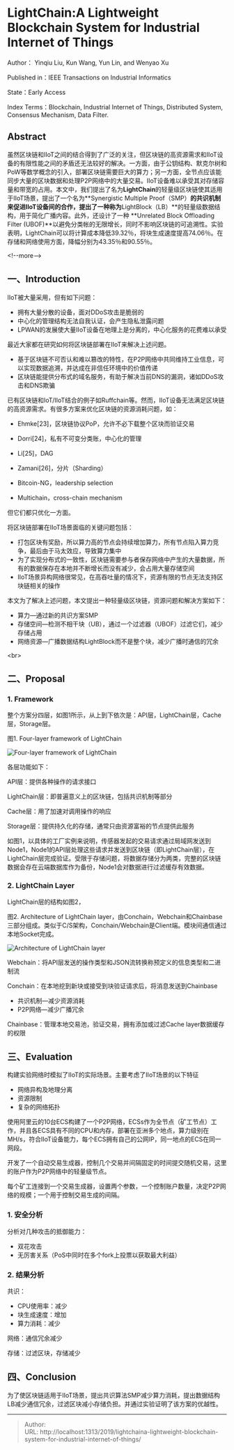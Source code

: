 # LightChain:A Lightweight Blockchain System for Industrial Internet of Things


Author： Yinqiu Liu, Kun Wang, Yun Lin, and Wenyao Xu

Published in：IEEE Transactions on Industrial Informatics

State：Early Access

Index Terms：Blockchain, Industrial Internet of Things, Distributed System, Consensus Mechanism, Data Filter.

## Abstract

虽然区块链和IIoT之间的结合得到了广泛的关注，但区块链的高资源需求和IIoT设备的有限性能之间的矛盾还无法较好的解决。一方面，由于公钥结构、默克尔树和PoW等数学概念的引入，部署区块链需要巨大的算力；另一方面，全节点应该能同步大量的区块数据和处理P2P网络中的大量交易。IIoT设备难以承受其对存储容量和带宽的占用。本文中，我们提出了名为**LightChain**的轻量级区块链使其适用于IIoT场景，提出了一个名为**Synergistic Multiple Proof（SMP）**的共识机制来促进IIoT设备间的合作，提出了一种称为**LightBlock（LB）**的轻量级数据结构，用于简化广播内容。此外，还设计了一种 **Unrelated Block Offloading Filter (UBOF)**以避免分类帐的无限增长，同时不影响区块链的可追溯性。实验表明，LightChain可以将计算成本降低39.32％，将块生成速度提高74.06％。在存储和网络使用方面，降幅分别为43.35％和90.55％。

&lt;!--more--&gt;

## 一、Introduction

IIoT被大量采用，但有如下问题：

- 拥有大量分散的设备，面对DDoS攻击是脆弱的
- 中心化的管理结构无法自我认证，会产生隐私泄露问题
- LPWAN的发展使大量IIoT设备在地理上是分离的，中心化服务的花费难以承受

最近大家都在研究如何将区块链部署在IIoT来解决上述问题。

- 基于区块链不可否认和难以篡改的特性，在P2P网络中共同维持工业信息，可以实现数据追溯，并达成在非信任环境中的价值传递
- 区块链能提供分布式的域名服务，有助于解决当前DNS的漏洞，诸如DDoS攻击和DNS欺骗

已有区块链和IoT/IIoT结合的例子如Ruffchain等。然而，IIoT设备无法满足区块链的高资源需求。有很多方案来优化区块链的资源消耗问题，如：

- Ehmke[23]，区块链协议PoP，允许不必下载整个区块而验证交易

- Dorri[24]，私有不可变分类账，中心化的管理

- Li[25]，DAG

- Zamani[26]，分片（Sharding）

- Bitcoin-NG，leadership selection

- Multichain，cross-chain mechanism

但它们都只优化一方面。

将区块链部署在IIoT场景面临的关键问题包括：

- 打包区块有奖励，所以算力高的节点会持续增加算力，所有节点陷入算力竞争，最后由于马太效应，导致算力集中
- 为了实现分布式的一致性，区块链需要参与者保存网络中产生的大量数据，所有的数据保存在本地并不断增长而没有减少，会占用大量存储空间
- IIoT场景异构网络很常见，在高吞吐量的情况下，资源有限的节点无法支持区块链相关的操作

本文为了解决上述问题，本文提出一种轻量级区块链，资源问题和解决方案如下：

- 算力—通过新的共识方案SMP
- 存储空间—检测不相干块（UB），通过一个过滤器（UBOF）过滤它们，减少存储占用
- 网络资源—广播数据结构LightBlock而不是整个块，减少广播时通信的冗余

&lt;br&gt;

## 二、Proposal

### 1. Framework

整个方案分四层，如图1所示，从上到下依次是：API层，LightChain层，Cache层，Storage层。

图1. Four-layer framework of LightChain

![Four-layer framework of LightChain](https://ieeexplore.ieee.org/mediastore_new/IEEE/content/media/9424/8736410/8664132/wang1-2904049-large.gif)

各层功能如下：

API层：提供各种操作的请求接口

LightChain层：即普遍意义上的区块链，包括共识机制等部分

Cache层：用了加速对调用操作的响应

Storage层：提供持久化的存储，通常只由资源富裕的节点提供此服务

如图1，以具体的工厂实例来说明，传感器发起的交易请求通过局域网发送到Node1，Node1的API层处理这些请求并发送到区块链（即LightChain层），在LightChain层完成验证。受限于存储问题，将数据存储分为两类，完整的区块链数据会存在云端数据库作为备份，Node1会对数据进行过滤缓存有效数据。

### 2. LightChain Layer

LightChain层的结构如图2，

图2. Architecture of LightChain layer，由Conchain，Webchain和Chainbase三部分组成。类似于C/S架构，Conchain/Webchain是Client端。模块间通信通过本地Socket完成。

![Architecture of LightChain layer](https://ieeexplore.ieee.org/mediastore_new/IEEE/content/media/9424/8736410/8664132/wang2-2904049-large.gif)

Webchain：将API层发送的操作类型和JSON流转换称预定义的信息类型和二进制流

Conchain：在本地挖到新块或接受到块验证请求后，将消息发送到Chainbase

- 共识机制—减少资源消耗
- P2P网络—减少广播冗余

Chainbase：管理本地交易池，验证交易，拥有添加或过滤Cache layer数据缓存的权限

## 三、Evaluation

构建实验网络时模拟了IIoT的实际场景。主要考虑了IIoT场景的以下特征

- 网络异构及地理分离
- 资源限制
- 复杂的网络拓扑

使用阿里云的10台ECS构建了一个P2P网络，ECSs作为全节点（矿工节点）工作，并且各ECS具有不同的CPU和内存，部署在亚洲多个地点，算力级别在MH/s，符合IIoT设备能力，每个ECS拥有自己的公网IP，同一地点的ECS在同一网段。

开发了一个自动交易生成器，控制几个交易并间隔固定的时间提交随机交易，这里的账户作为P2P网络中的轻量级节点。

每个矿工连接到一个交易生成器，设置两个参数，一个控制账户数量，决定P2P网络的规模；一个用于控制交易生成的间隔。

### 1. 安全分析

分析对几种攻击的抵御能力：

- 双花攻击
- 无厉害关系（PoS中同时在多个fork上投票以获取最大利益）

### 2. 结果分析

共识：

- CPU使用率：减少
- 块生成速度：增加
- 算力消耗：减少

网络：通信冗余减少

存储：过滤区块，存储减少

## 四、Conclusion

为了使区块链适用于IIoT场景，提出共识算法SMP减少算力消耗，提出数据结构LB减少通信冗余，过滤区块减小存储负担。并通过实验证明了该方案的优越性。


---

> Author:   
> URL: http://localhost:1313/2019/lightchaina-lightweight-blockchain-system-for-industrial-internet-of-things/  

